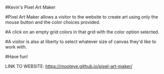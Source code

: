 #Kevin's Pixel Art Maker

#Pixel Art Maker allows a visitor to the website to
create art using only the mouse button and the color choices
provided.

#A click on an empty grid colors in that grid with the
color  option selected.

#A visitor is also at liberty to select whatever size
of canvas they'd like to work with.

#Have fun!

LINK TO WEBSITE: https://mooteye.github.io/pixel-art-maker/
